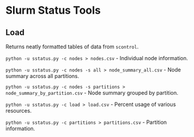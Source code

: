 # Slurm Status Tools

## Load

Returns neatly formatted tables of data from `scontrol`.

`python -u sstatus.py -c nodes > nodes.csv` - Individual node information.

`python -u sstatus.py -c nodes -s all > node_summary_all.csv` - Node summary across all partitions.

`python -u sstatus.py -c nodes -s partitions > node_summary_by_partition.csv` - Node summary grouped by partition.

`python -u sstatus.py -c load > load.csv` - Percent usage of various resources.

`python -u sstatus.py -c partitions > partitions.csv` - Partition information.
